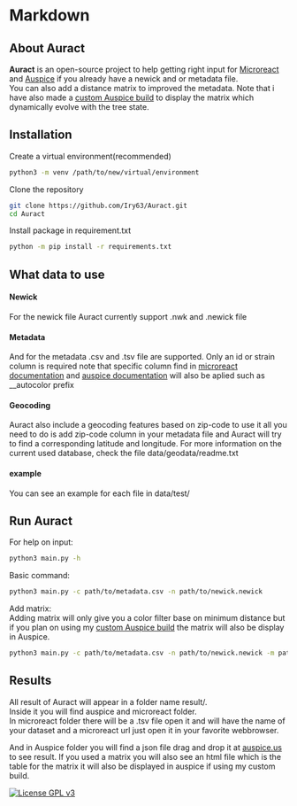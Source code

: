 # Markdown

## About Auract

**Auract** is an open-source project to help getting right input for [Microreact](https://microreact.org/showcase) and [Auspice](https://github.com/nextstrain/auspice) if you already have a newick and or metadata file.  
You can also add a distance matrix to improved the metadata. Note that i have also made a [custom Auspice build](https://github.com/Iry63/custom_auspice_build) to display the matrix which dynamically evolve with the tree state.


## Installation

Create a virtual environment(recommended)
```bash
python3 -m venv /path/to/new/virtual/environment
```

Clone the repository
```bash
git clone https://github.com/Iry63/Auract.git
cd Auract
```

Install package in requirement.txt
```bash
python -m pip install -r requirements.txt
```

## What data to use

#### Newick
For the newick file Auract currently support .nwk and .newick file

#### Metadata
And for the metadata .csv and .tsv file are supported.
Only an id or strain column is required note that specific column find in [microreact documentation](https://microreact.org/instructions) and [auspice documentation](https://docs.nextstrain.org/projects/augur/en/stable/faq/metadata.html) will also be aplied such as __autocolor prefix

#### Geocoding
Auract also include a geocoding features based on zip-code to use it all you need to do is add zip-code column in your metadata file and Auract will try to find a corresponding latitude and longitude. For more information on the current used database, check the file data/geodata/readme.txt

#### example
You can see an example for each file in data/test/

## Run Auract

For help on input:
```bash
python3 main.py -h
```

Basic command:
```bash
python3 main.py -c path/to/metadata.csv -n path/to/newick.newick
```

Add matrix:  
Adding matrix will only give you a color filter base on minimum distance but if you plan on using my [custom Auspice build](https://github.com/Iry63/custom_auspice_build) the matrix will also be display in Auspice.
```bash
python3 main.py -c path/to/metadata.csv -n path/to/newick.newick -m path/to/matrix.csv
```

## Results

All result of Auract will appear in a folder name result/.  
Inside it you will find auspice and microreact folder.  
In microreact folder there will be a .tsv file open it and will have the name of your dataset and a microreact url just open it in your favorite webbrowser.

And in Auspice folder you will find a json file drag and drop it at [auspice.us](https://auspice.us/) to see result. If you used a matrix you will also see an html file which is the table for the matrix it will also be displayed in auspice if using my custom build.

[![License GPL v3](https://img.shields.io/badge/license-GPL%20v3-blue.svg)](https://www.gnu.org/licenses/gpl-3.0.en.html)
